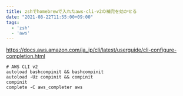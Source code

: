 ```yaml
---
title: zshでhomebrewで入れたaws-cli-v2の補完を効かせる
date: "2021-08-22T11:55:00+09:00"
tags:
  - 'zsh'
  - 'aws'
---
```


<https://docs.aws.amazon.com/ja_jp/cli/latest/userguide/cli-configure-completion.html>

```shell:~/.zshrc
# AWS CLI v2
autoload bashcompinit && bashcompinit
autoload -Uz compinit && compinit
compinit
complete -C aws_completer aws
```
